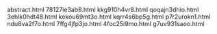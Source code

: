 abstract.html
78127ie3ab8.html
kkg910h4vr8.html
qoqajn3dhio.html
3ehlk0hdt48.html
kekou69mt3o.html
kqrr4s6bp5g.html
p7r2urokn1.html
ndu8va2f7o.html
7ffg4jfp3jo.html
4foc25i9mo.html
g7uv931saoo.html